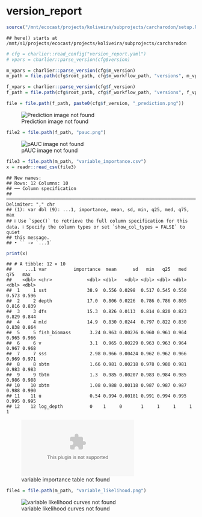 version_report
================

``` r
source("/mnt/ecocast/projects/koliveira/subprojects/carcharodon/setup.R")
```

    ## here() starts at /mnt/s1/projects/ecocast/projects/koliveira/subprojects/carcharodon

``` r
# cfg = charlier::read_config("version_report.yaml")
# vpars = charlier::parse_version(cfg$version)

m_vpars = charlier::parse_version(cfg$m_version)
m_path = file.path(cfg$root_path, cfg$m_workflow_path, "versions", m_vpars[["major"]], m_vpars[["minor"]], cfg$m_version)

f_vpars = charlier::parse_version(cfg$f_version)
f_path = file.path(cfg$root_path, cfg$f_workflow_path, "versions", f_vpars[["major"]], f_vpars[["minor"]], cfg$f_version)
```

``` r
file = file.path(f_path, paste0(cfg$f_version, "_prediction.png"))
```

<figure>
<img
src="/mnt/s1/projects/ecocast/projects/koliveira/subprojects/carcharodon/workflows/forecast_workflow/versions/v01/0030/v01.0030.02/v01.0030.02_prediction.png"
alt="Prediction image not found" />
<figcaption aria-hidden="true">Prediction image not found</figcaption>
</figure>

``` r
file2 = file.path(f_path, "pauc.png")
```

<figure>
<img
src="/mnt/s1/projects/ecocast/projects/koliveira/subprojects/carcharodon/workflows/forecast_workflow/versions/v01/0030/v01.0030.02/pauc.png"
alt="pAUC image not found" />
<figcaption aria-hidden="true">pAUC image not found</figcaption>
</figure>

``` r
file3 = file.path(m_path, "variable_importance.csv")
x = readr::read_csv(file3)
```

    ## New names:
    ## Rows: 12 Columns: 10
    ## ── Column specification
    ## ──────────────────────────────────────────────────────────────────────────────────────────────────────────────────────── Delimiter: "," chr
    ## (1): var dbl (9): ...1, importance, mean, sd, min, q25, med, q75, max
    ## ℹ Use `spec()` to retrieve the full column specification for this data. ℹ Specify the column types or set `show_col_types = FALSE` to quiet
    ## this message.
    ## • `` -> `...1`

``` r
print(x)
```

    ## # A tibble: 12 × 10
    ##     ...1 var          importance  mean      sd   min   q25   med   q75   max
    ##    <dbl> <chr>             <dbl> <dbl>   <dbl> <dbl> <dbl> <dbl> <dbl> <dbl>
    ##  1     1 sst               38.9  0.556 0.0298  0.517 0.545 0.550 0.573 0.596
    ##  2     2 depth             17.0  0.806 0.0226  0.786 0.786 0.805 0.816 0.839
    ##  3     3 dfs               15.3  0.826 0.0113  0.814 0.820 0.823 0.829 0.844
    ##  4     4 mld               14.9  0.830 0.0244  0.797 0.822 0.830 0.838 0.864
    ##  5     5 fish_biomass       3.24 0.963 0.00276 0.960 0.961 0.964 0.965 0.966
    ##  6     6 v                  3.1  0.965 0.00229 0.963 0.963 0.964 0.967 0.968
    ##  7     7 sss                2.98 0.966 0.00424 0.962 0.962 0.966 0.969 0.971
    ##  8     8 sbtm               1.66 0.981 0.00218 0.978 0.980 0.981 0.983 0.983
    ##  9     9 tbtm               1.3  0.985 0.00207 0.983 0.984 0.985 0.986 0.988
    ## 10    10 xbtm               1.08 0.988 0.00118 0.987 0.987 0.987 0.988 0.990
    ## 11    11 u                  0.54 0.994 0.00181 0.991 0.994 0.995 0.995 0.995
    ## 12    12 log_depth          0    1     0       1     1     1     1     1

<figure>
<embed
src="/mnt/s1/projects/ecocast/projects/koliveira/subprojects/carcharodon/workflows/modeling_workflow/versions/v01/003/v01.003.02/variable_importance.csv" />
<figcaption aria-hidden="true">variable importance table not
found</figcaption>
</figure>

``` r
file4 = file.path(m_path, "variable_likelihood.png")
```

<figure>
<img
src="/mnt/s1/projects/ecocast/projects/koliveira/subprojects/carcharodon/workflows/modeling_workflow/versions/v01/003/v01.003.02/variable_likelihood.png"
alt="variable likelihood curves not found" />
<figcaption aria-hidden="true">variable likelihood curves not
found</figcaption>
</figure>
